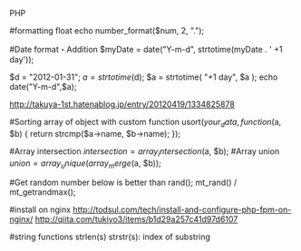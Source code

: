 PHP

#formatting float
echo number_format($num, 2, ".");

#Date format・Addition
$myDate = date("Y-m-d", strtotime(myDate . ' +1 day'));

$d = "2012-01-31";
$a = strtotime($d);
$a = strtotime( "+1 day", $a );
echo date("Y-m-d",$a);

http://takuya-1st.hatenablog.jp/entry/20120419/1334825878


#Sorting array of object with custom function
usort($your_data, function($a, $b)
{
    return strcmp($a->name, $b->name);
});

#Array intersection
$intersection = array_intersection($a, $b);
#Array union
$union = array_unique(array_merge($a, $b));

#Get random number
below is better than rand();
mt_rand() / mt_getrandmax();

#install on nginx
http://todsul.com/tech/install-and-configure-php-fpm-on-nginx/
http://qiita.com/tukiyo3/items/b1d29a257c41d97d6107

#string functions
strlen(s)
strstr(s): index of substring
